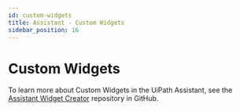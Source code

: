 ```yaml
---
id: custom-widgets
title: Assistant - Custom Widgets
sidebar_position: 16
---
```

# Custom Widgets

To learn more about Custom Widgets in the UiPath Assistant, see the [Assistant Widget Creator](https://github.com/UiPath/assistant-plugin-creator) repository in GitHub.